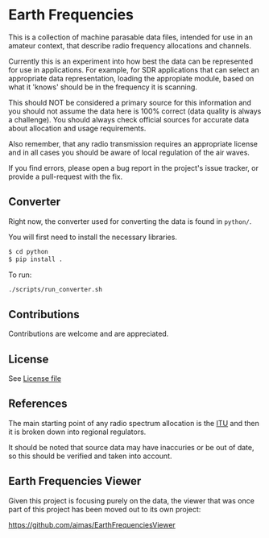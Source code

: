 # Earth Frequencies

This is a collection of machine parasable data files, intended for use in an
amateur context, that describe radio frequency allocations and channels.

Currently this is an experiment into how best the data can be represented
for use in applications. For example, for SDR applications that can select
an appropriate data representation, loading the appropiate module, based
on what it 'knows' should be in the frequency it is scanning.

This should NOT be considered a primary source for this information and you
should not assume the data here is 100% correct (data quality is always a
challenge). You should always check official sources for accurate data
about allocation and usage requirements.

Also remember, that any radio transmission requires an appropriate license
and in all cases you should be aware of local regulation of the air waves.

If you find errors, please open a bug report in the project's issue tracker,
or provide a pull-request with the fix.

## Converter
Right now, the converter used for converting the data is found in `python/`.

You will first need to install the necessary libraries.
```bash
$ cd python
$ pip install .
```

To run:
```bash
./scripts/run_converter.sh
```


## Contributions

Contributions are welcome and are appreciated.

## License

See [License file](./LICENSE.md)

## References

The main starting point of any radio spectrum allocation is the [ITU](https://www.itu.int/en/mediacentre/backgrounders/Pages/itu-r-managing-the-radio-frequency-spectrum-for-the-world.aspx) and then
it is broken down into regional regulators.

It should be noted that source data may have inaccuries or be out of date, so
this should be verified and taken into account.

## Earth Frequencies Viewer

Given this project is focusing purely on the data, the viewer that was
once part of this project has been moved out to its own project:

https://github.com/ajmas/EarthFrequenciesViewer

